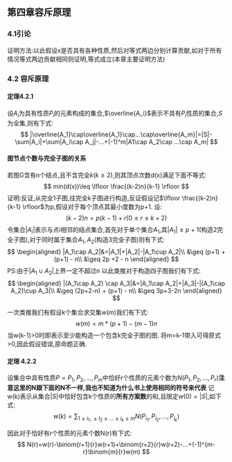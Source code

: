 ## 第四章容斥原理
### 4.1引论
证明方法:以此假设x是否具有各种性质,然后对等式两边分别计算贡献,如对于所有情况等式两边贡献相同则证明,等式成立(本章主要证明方法)
### 4.2 容斥原理
#### 定理4.2.1
设$A_i$为具有性质$P_i$的元素构成的集合,$\overline{A_i}$表示不具有$P_i$性质的集合,$S$为全集,则有下式:
$$
|\overline{A_1}\cap\overline{A_1}\cap...\cap\overline{A_m}|=|S|-\sum|A_i|+\sum|A_i\cap A_j|-...+(-1)^m|A1\cap A_2\cap ...\cap A_m|
$$ 
#### 图节点个数与完全子图的关系
若图G含有n个结点,且不含完全$k(k\geq2)$,则其顶点次数d(x)满足下面不等式:
$$
min(d(x))\leq \lfloor \frac{(k-2)n}{k-1} \rfloor
$$
证明:反证,从完全1子图,往完全k子图进行构造,反证假设记$\lfloor \frac{(k-2)n}{k-1} \rfloor$为p,假设对于每个顶点其最小度数为p+1.
设:
$$
(k-2)n = p(k-1)+r (0\leq r\leq k+2)
$$
令集合$|A_i|$表示与点i相邻的结点集合,首先对于单个集合$A_1$,其$|A_1|\geq p+1$(构造2完全子图),对于同时属于集合$A_1,A_2$(构造3完全子图)则有下式:
$$
\begin{aligned}
|A_1\cap A_2|&=|A_1|+|A_2|-|A_1\cup A_2|\\
&\geq (p+1) + (p+1) - n\\
&\geq 2p +2 - n
\end{aligned}
$$
PS:由于$|A_1\cup A_2|$上界一定不超过n
以此类推对于构造四子图我们有下式:
$$
\begin{aligned}
|(A_1\cap A_2) \cap A_3|&=|A_1\cap A_2|+|A_3|-|(A_1\cap A_2)\cup A_3|\\
&\geq (2p+2-n) + (p+1) - n\\
&\geq 3p+3-2n
\end{aligned}
$$

一次类推我们有假设k个集合求交集$w(m)$我们有下式:
$$
w(m)=m*(p+1)-(m-1)n
$$
当w(k-1)>0时即表示至少能构造一个包含k完全子图的图.
将m=k-1带入可得原式>0,因此假设错误,原命题正确.

#### 定理 4.2.2
设集合中具有性质$P={P_1,P_2,...,P_m}$中恰好r个性质的元素个数为$N(P_1,P_2,...,P_r)$**注意这里的N跟下面的N不一样,我也不知道为什么书上使用相同的符号来代表**
记w(k)表示从集合$|S|$中恰好包含k个性质的**所有方案数**的和,且限定$w(0)=|S|$,如下式:
$$
w(k)=\sum_{1\leq i_1,\leq l_2\leq ... \leq i_k\leq m}N(P_{i_1},P_{i_2},...,P_{i_k})
$$

因此对于恰好有r个性质的元素个数N(r)有下式:
$$
N(r)=w(r)-\binom{r+1}{r}w(r+1)+\binom{r+2}{r}w(r+2)-...+(-1)^{m-r}\binom{m}{r}w(m)
$$
